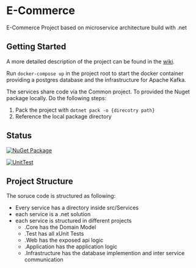 # E-Commerce
E-Commerce Project based on microservice architecture build with .net


## Getting Started

A more detailed description of the project can be found in the [wiki](https://github.com/fredyyy998/ecommerce/wiki).

Run `docker-compose up` in the project root to start the docker container providing a postgres database and the infrastructure for Apache Kafka.

The services share code via the Common project. To provided the Nuget package locally. Do the following steps:

1. Pack the project with `dotnet pack -o {direcotry path}`
2. Reference the local package directory


## Status

[![NuGet Package](https://github.com/fredyyy998/ecommerce/actions/workflows/publish-packages.yml/badge.svg)](https://github.com/fredyyy998/ecommerce/actions/workflows/publish-packages.yml)

[![UnitTest](https://github.com/fredyyy998/ecommerce/actions/workflows/unit-test.yml/badge.svg)](https://github.com/fredyyy998/ecommerce/actions/workflows/unit-test.yml)

## Project Structure

The soruce code is structured as following:

- Every service has a directory inside src/Services
- each service is a .net solution
- each service is structured in different projects
  - .Core has the Domain Model
  - .Test has all xUnit Tests
  - .Web has the exposed api logic
  - .Application has the application logic
  - .Infrastructure has the database implemention and inter service communication